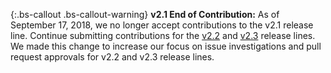 {:.bs-callout .bs-callout-warning}
**v2.1 End of Contribution:**
As of September 17, 2018, we no longer accept contributions to the v2.1 release line. Continue submitting  contributions for the [v2.2](https://devdocs.magento.com/guides/v2.2/contributor-guide/contributing.html) and [v2.3](https://devdocs.magento.com/guides/v2.3/contributor-guide/contributing.html) release lines. We made this change to increase our focus on issue investigations and pull request approvals for v2.2 and v2.3 release lines.
